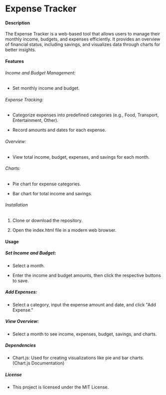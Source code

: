 # Expense Tracker #

#### Description ####

The Expense Tracker is a web-based tool that allows users to manage their monthly income, budgets, and expenses efficiently. It provides an overview of financial status, including savings, and visualizes data through charts for better insights.

#### Features ####

###### Income and Budget Management: #####

* Set monthly income and budget.

###### Expense Tracking: ######

* Categorize expenses into predefined categories (e.g., Food, Transport, Entertainment, Other).

* Record amounts and dates for each expense.

###### Overview: ######

* View total income, budget, expenses, and savings for each month.

###### Charts: ######

* Pie chart for expense categories.

* Bar chart for total income and savings.

###### Installation ######

1. Clone or download the repository.

2. Open the index.html file in a modern web browser.

#### Usage ####

##### Set Income and Budget: #####

* Select a month.

* Enter the income and budget amounts, then click the respective buttons to save.

##### Add Expenses: #####

* Select a category, input the expense amount and date, and click "Add Expense."

##### View Overview: #####

* Select a month to see income, expenses, budget, savings, and charts.

##### Dependencies #####

* Chart.js: Used for creating visualizations like pie and bar charts. (Chart.js Documentation)

##### License #####

* This project is licensed under the MIT License.